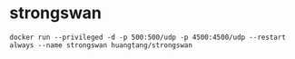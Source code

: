 # strongswan


`docker run --privileged -d -p 500:500/udp -p 4500:4500/udp --restart always --name strongswan huangtang/strongswan`


